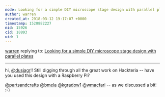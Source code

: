 ```yaml
---
node: Looking for a simple DIY microscope stage design with parallel plates
author: warren
created_at: 2018-03-12 19:17:07 +0000
timestamp: 1520882227
nid: 15926
cid: 18893
uid: 1
---
```




[warren](../profile/warren) replying to: [Looking for a simple DIY microscope stage design with parallel plates](../notes/warren/03-12-2018/looking-for-a-simple-diy-microscope-stage-design-with-parallel-plates)

----
hi, [@dusjagr](/profile/dusjagr)!! Still digging through all the great work on Hackteria -- have you used this design with a Raspberry Pi? 

[@partsandcrafts](/profile/partsandcrafts) [@bmela](/profile/bmela) [@kgradow1](/profile/kgradow1) [@wmacfarl](/profile/wmacfarl) -- as we discussed a bit! :-)